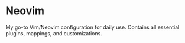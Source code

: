 # Neovim
My go-to Vim/Neovim configuration for daily use. Contains all essential plugins, mappings, and customizations.
